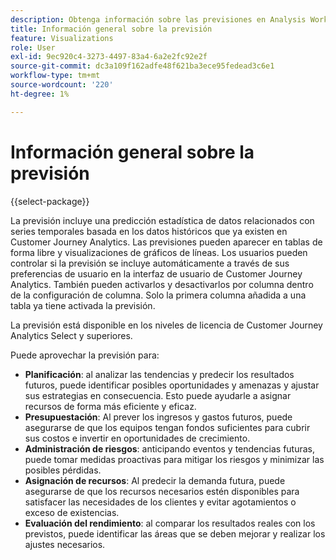 ```yaml
---
description: Obtenga información sobre las previsiones en Analysis Workspace.
title: Información general sobre la previsión
feature: Visualizations
role: User
exl-id: 9ec920c4-3273-4497-83a4-6a2e2fc92e2f
source-git-commit: dc3a109f162adfe48f621ba3ece95fedead3c6e1
workflow-type: tm+mt
source-wordcount: '220'
ht-degree: 1%

---
```


# Información general sobre la previsión

{{select-package}}

La previsión incluye una predicción estadística de datos relacionados con series temporales basada en los datos históricos que ya existen en Customer Journey Analytics. Las previsiones pueden aparecer en tablas de forma libre y visualizaciones de gráficos de líneas. Los usuarios pueden controlar si la previsión se incluye automáticamente a través de sus preferencias de usuario en la interfaz de usuario de Customer Journey Analytics. También pueden activarlos y desactivarlos por columna dentro de la configuración de columna. Solo la primera columna añadida a una tabla ya tiene activada la previsión.

La previsión está disponible en los niveles de licencia de Customer Journey Analytics Select y superiores.

Puede aprovechar la previsión para:

* **Planificación**: al analizar las tendencias y predecir los resultados futuros, puede identificar posibles oportunidades y amenazas y ajustar sus estrategias en consecuencia. Esto puede ayudarle a asignar recursos de forma más eficiente y eficaz.
* **Presupuestación**: Al prever los ingresos y gastos futuros, puede asegurarse de que los equipos tengan fondos suficientes para cubrir sus costos e invertir en oportunidades de crecimiento.
* **Administración de riesgos**: anticipando eventos y tendencias futuras, puede tomar medidas proactivas para mitigar los riesgos y minimizar las posibles pérdidas.
* **Asignación de recursos**: Al predecir la demanda futura, puede asegurarse de que los recursos necesarios estén disponibles para satisfacer las necesidades de los clientes y evitar agotamientos o exceso de existencias.
* **Evaluación del rendimiento**: al comparar los resultados reales con los previstos, puede identificar las áreas que se deben mejorar y realizar los ajustes necesarios.
